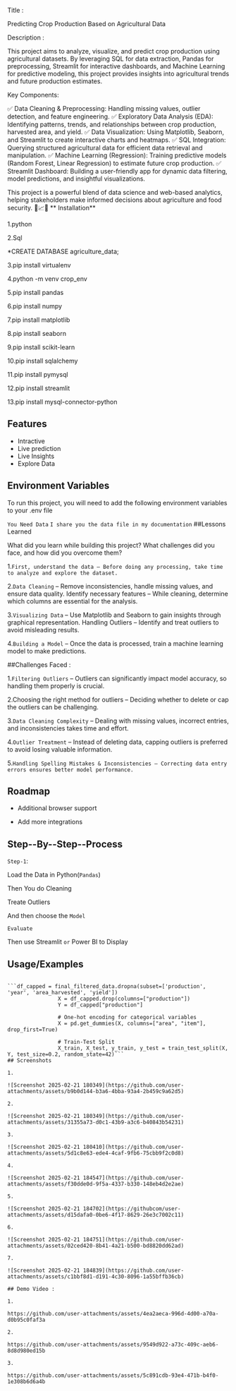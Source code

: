 Title :

Predicting Crop Production Based on Agricultural Data

Description :

This project aims to analyze, visualize, and predict crop production using agricultural datasets. By leveraging SQL for data extraction, Pandas for preprocessing, Streamlit for interactive dashboards, and Machine Learning for predictive modeling, this project provides insights into agricultural trends and future production estimates.

Key Components:

✅ Data Cleaning & Preprocessing: Handling missing values, outlier detection, and feature engineering.
✅ Exploratory Data Analysis (EDA): Identifying patterns, trends, and relationships between crop production, harvested area, and yield.
✅ Data Visualization: Using Matplotlib, Seaborn, and Streamlit to create interactive charts and heatmaps.
✅ SQL Integration: Querying structured agricultural data for efficient data retrieval and manipulation.
✅ Machine Learning (Regression): Training predictive models (Random Forest, Linear Regression) to estimate future crop production.
✅ Streamlit Dashboard: Building a user-friendly app for dynamic data filtering, model predictions, and insightful visualizations.

This project is a powerful blend of data science and web-based analytics, helping stakeholders make informed decisions about agriculture and food security. 🌱📈🚀
** Installation**

1.python 
   
2.Sql

*CREATE DATABASE agriculture_data;

3.pip install virtualenv

4.python -m venv crop_env    

5.pip install pandas  

6.pip install numpy  

7.pip install matplotlib  

8.pip install seaborn  

9.pip install scikit-learn  

10.pip install sqlalchemy  

11.pip install pymysql  

12.pip install streamlit  

13.pip install mysql-connector-python  
## Features

- Intractive
- Live prediction
- Live Insights 
- Explore Data


## Environment Variables

To run this project, you will need to add the following environment variables to your .env file

`You Need Data`
`I share you the data file in my documentation`
##Lessons Learned

What did you learn while building this project? What challenges did you face, and how did you overcome them?

1.`First, understand the data – Before doing any processing, take time to analyze and explore the dataset.`

2.`Data Cleaning` – Remove inconsistencies, handle missing values, and ensure data quality.
Identify necessary features – While cleaning, determine which columns are essential for the analysis.

3.`Visualizing Data` – Use Matplotlib and Seaborn to gain insights through graphical representation.
Handling Outliers – Identify and treat outliers to avoid misleading results.

4.`Building a Model` – Once the data is processed, train a machine learning model to make predictions.


##Challenges Faced :


1.`Filtering Outliers` – Outliers can significantly impact model accuracy, so handling them properly is crucial.

2.Choosing the right method for outliers – Deciding whether to delete or cap the outliers can be challenging.

3.`Data Cleaning Complexity` – Dealing with missing values, incorrect entries, and inconsistencies takes time and effort.

4.`Outlier Treatment` – Instead of deleting data, capping outliers is preferred to avoid losing valuable information.

5.`Handling Spelling Mistakes & Inconsistencies – Correcting data entry errors ensures better model performance.`
## Roadmap

- Additional browser support

- Add more integrations

## Step--By--Step--Process

`Step-1`:

Load the Data in Python(`Pandas`)

Then You do Cleaning 

Treate Outliers

And then choose the `Model`

`Evaluate`

Then use Streamlit `or` Power BI to Display 
## Usage/Examples

```import pandas as pd

```df_capped = final_filtered_data.dropna(subset=['production', 'year', 'area_harvested', 'yield'])
                X = df_capped.drop(columns=["production"])
                Y = df_capped["production"]

                # One-hot encoding for categorical variables
                X = pd.get_dummies(X, columns=["area", "item"], drop_first=True)

                # Train-Test Split
                X_train, X_test, y_train, y_test = train_test_split(X, Y, test_size=0.2, random_state=42)```
## Screenshots

1.
 
![Screenshot 2025-02-21 180349](https://github.com/user-attachments/assets/b9b0d144-b3a6-4bba-93a4-2b459c9a62d5)

2.

![Screenshot 2025-02-21 180349](https://github.com/user-attachments/assets/31355a73-d0c1-43b9-a3c6-b40843b54231)

3.

![Screenshot 2025-02-21 180410](https://github.com/user-attachments/assets/5d1c8e63-ede4-4caf-9fb6-75cbb9f2c0d8)

4.

![Screenshot 2025-02-21 184547](https://github.com/user-attachments/assets/f30dde0d-9f5a-4337-b330-148eb4d2e2ae)

5.

![Screenshot 2025-02-21 184702](https://githubcom/user-attachments/assets/d15dafa0-0be6-4f17-8629-26e3c7002c11)

6.

![Screenshot 2025-02-21 184751](https://github.com/user-attachments/assets/02ced420-8b41-4a21-b500-bd8820dd62ad)

7.

![Screenshot 2025-02-21 184839](https://github.com/user-attachments/assets/c1bbf8d1-d191-4c30-8096-1a55bffb36cb)

## Demo Video : 

1. 

https://github.com/user-attachments/assets/4ea2aeca-996d-4d00-a70a-d0b95c0faf3a

2.

https://github.com/user-attachments/assets/9549d922-a73c-409c-aeb6-8d8d980ed15b

3.

https://github.com/user-attachments/assets/5c891cdb-93e4-471b-b4f0-1e308b6d6a4b


